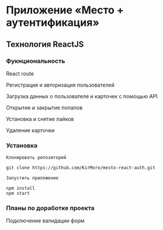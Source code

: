 # Приложение «Место + аутентификация»
## Технология ReactJS

### Фукнциональность
React route

Регистрация и авторизация пользователей

Загрузка данных о пользователе и карточек с помощью API

Открытие и закрытие попапов

Установка и снятие лайков

Удаление карточки


### Установка
```
Клонировать репозиторий

git clone https://github.com/KirMoro/mesto-react-auth.git

Запустить приложение

npm install
npm start
```

### Планы по доработке проекта
Подключение валидации форм

